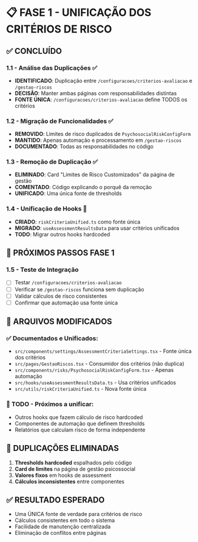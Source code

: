 # 📋 FASE 1 - UNIFICAÇÃO DOS CRITÉRIOS DE RISCO

## ✅ **CONCLUÍDO**

### 1.1 - Análise das Duplicações ✅
- **IDENTIFICADO**: Duplicação entre `/configuracoes/criterios-avaliacao` e `/gestao-riscos`
- **DECISÃO**: Manter ambas páginas com responsabilidades distintas
- **FONTE ÚNICA**: `/configuracoes/criterios-avaliacao` define TODOS os critérios

### 1.2 - Migração de Funcionalidades ✅ 
- **REMOVIDO**: Limites de risco duplicados de `PsychosocialRiskConfigForm`
- **MANTIDO**: Apenas automação e processamento em `/gestao-riscos`
- **DOCUMENTADO**: Todas as responsabilidades no código

### 1.3 - Remoção de Duplicação ✅
- **ELIMINADO**: Card "Limites de Risco Customizados" da página de gestão
- **COMENTADO**: Código explicando o porquê da remoção  
- **UNIFICADO**: Uma única fonte de thresholds

### 1.4 - Unificação de Hooks 🔄
- **CRIADO**: `riskCriteriaUnified.ts` como fonte única
- **MIGRADO**: `useAssessmentResultsData` para usar critérios unificados
- **TODO**: Migrar outros hooks hardcoded

## 🎯 **PRÓXIMOS PASSOS FASE 1**

### 1.5 - Teste de Integração
- [ ] Testar `/configuracoes/criterios-avaliacao` 
- [ ] Verificar se `/gestao-riscos` funciona sem duplicação
- [ ] Validar cálculos de risco consistentes
- [ ] Confirmar que automação usa fonte única

## 📁 **ARQUIVOS MODIFICADOS**

### ✅ Documentados e Unificados:
- `src/components/settings/AssessmentCriteriaSettings.tsx` - Fonte única dos critérios
- `src/pages/GestaoRiscos.tsx` - Consumidor dos critérios (não duplica)
- `src/components/risks/PsychosocialRiskConfigForm.tsx` - Apenas automação
- `src/hooks/useAssessmentResultsData.ts` - Usa critérios unificados
- `src/utils/riskCriteriaUnified.ts` - Nova fonte única

### 🔄 TODO - Próximos a unificar:
- Outros hooks que fazem cálculo de risco hardcoded
- Componentes de automação que definem thresholds
- Relatórios que calculam risco de forma independente

## 🚫 **DUPLICAÇÕES ELIMINADAS**

1. **Thresholds hardcoded** espalhados pelo código
2. **Card de limites** na página de gestão psicossocial
3. **Valores fixos** em hooks de assessment
4. **Cálculos inconsistentes** entre componentes

## ✅ **RESULTADO ESPERADO**

- Uma ÚNICA fonte de verdade para critérios de risco
- Cálculos consistentes em todo o sistema  
- Facilidade de manutenção centralizada
- Eliminação de conflitos entre páginas